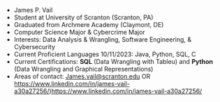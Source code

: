 - James P. Vail
- Student at University of Scranton (Scranton, PA)
- Graduated from Archmere Academy (Claymont, DE)
- Computer Science Major & Cybercrime Major
- Interests: Data Analysis & Wrangling, Software Engineering, & Cybersecurity
- Current Proficient Languages 10/11/2023: Java, Python, SQL, C
- Current Certifications: **SQL** (Data Wrangling with Tableu) and **Python** (Data Wrangling and Graphical Representations)
- Areas of contact: James.vail@scranton.edu OR https://www.linkedin.com/in/james-vail-a30a27256/)https://www.linkedin.com/in/james-vail-a30a27256/
